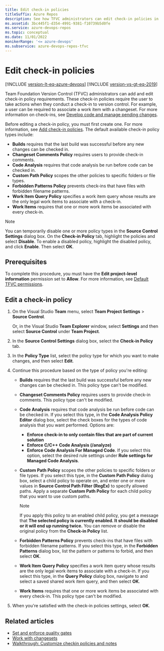 ```yaml
---
title: Edit check-in policies
titleSuffix: Azure Repos
description: See how TFVC administrators can edit check-in policies in Team Foundation Version Control (TFVC).
ms.assetid: 3bc445f1-d354-4991-9381-f10739b5d0fe
ms.service: azure-devops-repos
ms.topic: conceptual
ms.date: 11/01/2022
monikerRange: '<= azure-devops'
ms.subservice: azure-devops-repos-tfvc
---
```



# Edit check-in policies

[!INCLUDE [version-lt-eq-azure-devops](../../includes/version-lt-eq-azure-devops.md)]
[!INCLUDE [version-vs-gt-eq-2019](../../includes/version-vs-gt-eq-2019.md)]

Team Foundation Version Control (TFVC) administrators can add and edit check-in policy requirements. These check-in policies require the user to take actions when they conduct a check-in to version control. For example, a user can be required to associate a work item with a changeset. For more information on check-ins, see [Develop code and manage pending changes](develop-code-manage-pending-changes.md).

Before editing a check-in policy, you must first create one. For more information, see [Add check-in policies](add-check-policies.md). The default available check-in policy types include:

- **Builds** requires that the last build was successful before any new changes can be checked in.
- **Changeset Comments Policy** requires users to provide check-in comments.
- **Code Analysis** requires that code analysis be run before code can be checked in.
- **Custom Path Policy** scopes the other policies to specific folders or file types.
- **Forbidden Patterns Policy** prevents check-ins that have files with forbidden filename patterns.
- **Work Item Query Policy** specifies a work item query whose results are the only legal work items to associate with a check-in.
- **Work Items** requires that one or more work items be associated with every check-in.

> [!NOTE]
> You can temporarily disable one or more policy types in the **Source Control Settings** dialog box. On the **Check-in Policy** tab, highlight the policies and select **Disable**. To enable a disabled policy, highlight the disabled policy, and click **Enable**. Then select **OK**.

## Prerequisites  

To complete this procedure, you must have the **Edit project-level information** permission set to **Allow**. For more information, see [Default TFVC permissions](../../organizations/security/default-tfvc-permissions.md).

## Edit a check-in policy

1. On the Visual Studio **Team** menu, select **Team Project Settings** > **Source Control**.

   Or, in the Visual Studio **Team Explorer** window, select **Settings** and then select **Source Control** under **Team Project**.

1. In the **Source Control Settings** dialog box, select the **Check-in Policy** tab.

1. In the **Policy Type** list, select the policy type for which you want to make changes, and then select **Edit**.

1. Continue this procedure based on the type of policy you're editing:

   - **Builds** requires that the last build was successful before any new changes can be checked in. This policy type can't be modified.

   - **Changeset Comments Policy** requires users to provide check-in comments. This policy type can't be modified.

   - **Code Analysis** requires that code analysis be run before code can be checked in. If you select this type, in the **Code Analysis Policy Editor** dialog box, select the check boxes for the types of code analysis that you want performed. Options are:
     - **Enforce check-in to only contain files that are part of current solution**
     - **Enforce C/C++ Code Analysis (/analyze)**
     - **Enforce Code Analysis For Managed Code**. If you select this option, select the desired rule settings under **Rule settings for Managed Code Analysis**.

   - **Custom Path Policy** scopes the other policies to specific folders or file types. If you select this type, in the **Custom Path Policy** dialog box, select a child policy to operate on, and enter one or more values in **Source Control Path Filter (RegEx)** to specify allowed paths. Apply a separate **Custom Path Policy** for each child policy that you want to use custom paths.

     > [!NOTE]
     > If you apply this policy to an enabled child policy, you get a message that **The selected policy is currently enabled. It should be disabled or it will end up running twice.** You can remove or disable the original policy from the **Check-in Policy** list.
   
   - **Forbidden Patterns Policy** prevents check-ins that have files with forbidden filename patterns. If you select this type, in the **Forbidden Patterns** dialog box, list the pattern or patterns to forbid, and then select **OK**.

   - **Work Item Query Policy** specifies a work item query whose results are the only legal work items to associate with a check-in. If you select this type, in the **Query Policy** dialog box, navigate to and select a saved shared work item query, and then select **OK**.

   - **Work Items** requires that one or more work items be associated with every check-in. This policy type can't be modified.

1. When you're satisfied with the check-in policies settings, select **OK**.

## Related articles

- [Set and enforce quality gates](set-enforce-quality-gates.md)  
- [Work with changesets](find-view-changesets.md)  
- [Walkthrough: Customize checkin policies and notes](/previous-versions/ms181281(v=vs.100))
